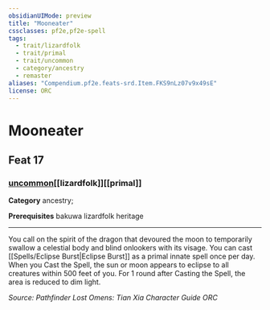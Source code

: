 ```yaml
---
obsidianUIMode: preview
title: "Mooneater"
cssclasses: pf2e,pf2e-spell
tags:
  - trait/lizardfolk
  - trait/primal
  - trait/uncommon
  - category/ancestry
  - remaster
aliases: "Compendium.pf2e.feats-srd.Item.FKS9nLz07v9x49sE"
license: ORC
---
```

# Mooneater
## Feat 17
### [uncommon](uncommon "Uncommon Rarity Trait")[[lizardfolk]][[primal]]

**Category** ancestry; 



**Prerequisites** bakuwa lizardfolk heritage
* * *
You call on the spirit of the dragon that devoured the moon to temporarily swallow a celestial body and blind onlookers with its visage. You can cast [[Spells/Eclipse Burst|Eclipse Burst]] as a primal innate spell once per day. When you Cast the Spell, the sun or moon appears to eclipse to all creatures within 500 feet of you. For 1 round after Casting the Spell, the area is reduced to dim light.

*Source: Pathfinder Lost Omens: Tian Xia Character Guide*
*ORC*